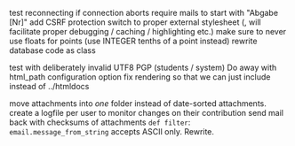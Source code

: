 test reconnecting if connection aborts
require mails to start with "Abgabe [Nr]"
add CSRF protection
switch to proper external stylesheet (<link rel>, will facilitate proper debugging / caching / highlighting etc.)
make sure to never use floats for points (use INTEGER tenths of a point instead)
rewrite database code as class

test with deliberately invalid UTF8
PGP (students / system)
Do away with html_path configuration option
fix rendering so that we can just include instead of ../htmldocs

move attachments into *one* folder instead of date-sorted attachments.
create a logfile per user to monitor changes on their contribution
send mail back with checksums of attachments
`def filter`: `email.message_from_string` accepts ASCII only. Rewrite.
